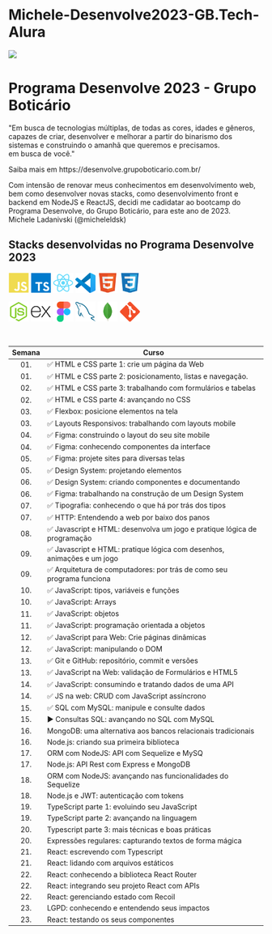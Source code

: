 # Michele-Desenvolve2023-GB.Tech-Alura

<img src="https://res.cloudinary.com/beleza-na-web/image/upload/f_svg,fl_progressive,q_auto:eco/v1/blz/assets-store/0.0.405/images/academy/img-mulher-group.svg">

<h1> Programa Desenvolve 2023 - Grupo Boticário </h1>

<p>"Em busca de tecnologias múltiplas, de todas as cores, idades e gêneros, capazes de criar, desenvolver e melhorar a partir do binarismo dos sistemas e construindo o amanhã que queremos e precisamos.<br>
em busca de você."</p>
Saiba mais em https://desenvolve.grupoboticario.com.br/

<p>Com intensão de renovar meus conhecimentos em desenvolvimento web, bem como desenvolver novas stacks, como desenvolvimento front e backend em NodeJS e ReactJS, decidi me cadidatar ao bootcamp do Programa Desenvolve, do Grupo Boticário, para este ano de 2023.<br>
Michele Ladanivski (@micheleldsk)</p>

<h2>Stacks desenvolvidas no Programa Desenvolve 2023</h2>
<div style="display: inline_block" align="">
    <img align="center" alt="" height="40em" width="40em" src="https://raw.githubusercontent.com/devicons/devicon/master/icons/javascript/javascript-plain.svg">
    <img align="center" alt="" height="40em" width="40em" src="https://raw.githubusercontent.com/devicons/devicon/master/icons/typescript/typescript-plain.svg">
    <img align="center" alt="" height="40em" width="40em" src="https://raw.githubusercontent.com/devicons/devicon/master/icons/react/react-original.svg">
    <img align="center" alt="" height="40em" width="40em" src="https://raw.githubusercontent.com/devicons/devicon/master/icons/vscode/vscode-original.svg">
    <img align="center" alt="" height="40em" width="40em" src="https://raw.githubusercontent.com/devicons/devicon/master/icons/html5/html5-original.svg">
    <img align="center" alt="" height="40em" width="40em" src="https://raw.githubusercontent.com/devicons/devicon/master/icons/css3/css3-original.svg">
</div>
    <br>
<div style="display: inline_block" align="">
    <img align="center" alt="" height="40em" width="40em" src="https://raw.githubusercontent.com/devicons/devicon/master/icons/nodejs/nodejs-original.svg">
    <img align="center" alt="" height="40em" width="40em" src="https://raw.githubusercontent.com/devicons/devicon/master/icons/express/express-original.svg">
    <img align="center" alt="" height="40em" width="40em" src="https://raw.githubusercontent.com/devicons/devicon/master/icons/figma/figma-original.svg">
    <img align="center" alt="" height="40em" width="40em" src="https://raw.githubusercontent.com/devicons/devicon/master/icons/mysql/mysql-original.svg">
    <img align="center" alt="" height="40em" width="40em" src="https://raw.githubusercontent.com/devicons/devicon/master/icons/mongodb/mongodb-original.svg">
    <img align="center" alt="" height="40em" width="40em" src="https://raw.githubusercontent.com/devicons/devicon/master/icons/git/git-original.svg">
</div>
    <br>
    <br>
    

| Semana  | Curso                                                                                           |	
|:-------:|-------------------------------------------------------------------------------------------------|
| 01.     | ✅ HTML e CSS parte 1: crie um página da Web 
| 01.     | ✅ HTML e CSS parte 2: posicionamento, listas e navegação.          	                    
| 02.	  | ✅ HTML e CSS parte 3: trabalhando com formulários e tabelas
| 02.     | ✅ HTML e CSS parte 4: avançando no CSS
| 03.     | ✅ Flexbox: posicione elementos na tela
| 03.     | ✅ Layouts Responsivos: trabalhando com layouts mobile        
| 04.     | ✅ Figma: construindo o layout do seu site mobile
| 04.     | ✅ Figma: conhecendo componentes da interface
| 05.     | ✅ Figma: projete sites para diversas telas
| 05.     | ✅ Design System: projetando elementos
| 06.     | ✅ Design System: criando componentes e documentando 
| 06.     | ✅ Figma: trabalhando na construção de um Design System
| 07.     | ✅ Tipografia: conhecendo o que há por trás dos tipos
| 07.     | ✅ HTTP: Entendendo a web por baixo dos panos
| 08.     | ✅ Javascript e HTML: desenvolva um jogo e pratique lógica de programação
| 09.     | ✅ Javascript e HTML: pratique lógica com desenhos, animações e um jogo
| 09.     | ✅ Arquitetura de computadores: por trás de como seu programa funciona
| 10.     | ✅ JavaScript: tipos, variáveis e funções
| 10.     | ✅ JavaScript: Arrays 
| 11.     | ✅ JavaScript: objetos 
| 11.     | ✅ JavaScript: programação orientada a objetos
| 12.     | ✅ JavaScript para Web: Crie páginas dinâmicas
| 12.     | ✅ JavaScript: manipulando o DOM
| 13.     | ✅ Git e GitHub: repositório, commit e versões
| 13.     | ✅ JavaScript na Web: validação de Formulários e HTML5
| 14.     | ✅ JavaScript: consumindo e tratando dados de uma API
| 14.     | ✅ JS na web: CRUD com JavaScript assíncrono
| 15.     | ✅ SQL com MySQL: manipule e consulte dados
| 15.     | ▶️ Consultas SQL: avançando no SQL com MySQL
| 16.     | MongoDB: uma alternativa aos bancos relacionais tradicionais
| 16.     | Node.js: criando sua primeira biblioteca
| 17.     | ORM com NodeJS: API com Sequelize e MySQ
| 17.     | Node.js: API Rest com Express e MongoDB
| 18.     | ORM com NodeJS: avançando nas funcionalidades do Sequelize
| 18.     | Node.js e JWT: autenticação com tokens
| 19.     | TypeScript parte 1: evoluindo seu JavaScript
| 19.     | TypeScript parte 2: avançando na linguagem
| 20.     | Typescript parte 3: mais técnicas e boas práticas
| 20.     | Expressões regulares: capturando textos de forma mágica
| 21.     | React: escrevendo com Typescript
| 21.     | React: lidando com arquivos estáticos
| 22.     | React: conhecendo a biblioteca React Router
| 22.     | React: integrando seu projeto React com APIs
| 22.     | React: gerenciando estado com Recoil
| 23.     | LGPD: conhecendo e entendendo seus impactos
| 23.     | React: testando os seus componentes
